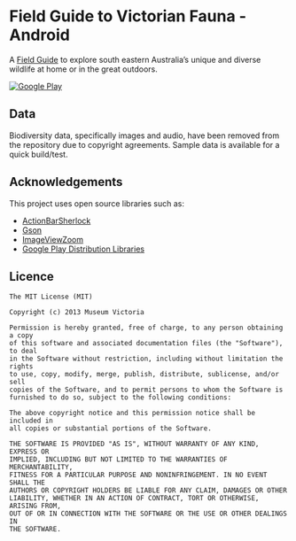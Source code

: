 Field Guide to Victorian Fauna - Android
===========================================================

A [Field Guide](http://museumvictoria.com.au/discoverycentre/mv-field-guide-app/) to explore south eastern Australia’s unique and diverse wildlife at home or in the great outdoors. 

[![Google Play](http://developer.android.com/images/brand/en_generic_rgb_wo_45.png)](https://play.google.com/store/apps/details?id=au.com.museumvictoria.fieldguide.vic)


## Data

Biodiversity data, specifically images and audio, have been removed from the repository due to copyright agreements. Sample data is available for a quick build/test. 

## Acknowledgements

This project uses open source libraries such as:
* [ActionBarSherlock](https://github.com/JakeWharton/ActionBarSherlock)
* [Gson](http://code.google.com/p/google-gson/)
* [ImageViewZoom](https://github.com/sephiroth74/ImageViewZoom)
* [Google Play Distribution Libraries](http://developer.android.com/google/play/dist.html)


## Licence 

	The MIT License (MIT)

	Copyright (c) 2013 Museum Victoria

	Permission is hereby granted, free of charge, to any person obtaining a copy
	of this software and associated documentation files (the "Software"), to deal
	in the Software without restriction, including without limitation the rights
	to use, copy, modify, merge, publish, distribute, sublicense, and/or sell
	copies of the Software, and to permit persons to whom the Software is
	furnished to do so, subject to the following conditions:

	The above copyright notice and this permission notice shall be included in
	all copies or substantial portions of the Software.

	THE SOFTWARE IS PROVIDED "AS IS", WITHOUT WARRANTY OF ANY KIND, EXPRESS OR
	IMPLIED, INCLUDING BUT NOT LIMITED TO THE WARRANTIES OF MERCHANTABILITY,
	FITNESS FOR A PARTICULAR PURPOSE AND NONINFRINGEMENT. IN NO EVENT SHALL THE
	AUTHORS OR COPYRIGHT HOLDERS BE LIABLE FOR ANY CLAIM, DAMAGES OR OTHER
	LIABILITY, WHETHER IN AN ACTION OF CONTRACT, TORT OR OTHERWISE, ARISING FROM,
	OUT OF OR IN CONNECTION WITH THE SOFTWARE OR THE USE OR OTHER DEALINGS IN
	THE SOFTWARE.


